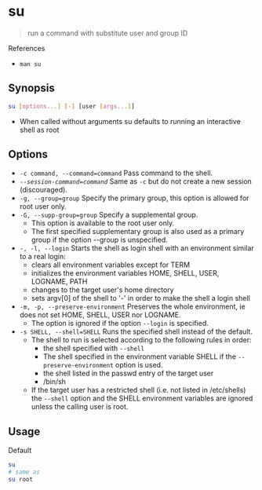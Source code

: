 # su

> run a command with substitute user and group ID

References

- `man su`

## Synopsis

```bash
su [options...] [-] [user [args...]]
```

- When called without arguments su defaults to running an interactive shell as root

## Options

- `-c command, --command=command` Pass command to the shell.
- _`--session-command=command`_ Same as `-c` but do not create a new session (discouraged).
- `-g, --group=group` Specify the primary group, this option is allowed for root user only.
- `-G, --supp-group=group` Specify a supplemental group.
    - This option is available to the root user only.
    - The first specified supplementary group is also used as a primary group if the option --group is unspecified.
- `-, -l, --login` Starts the shell as login shell with an environment similar to a real login:
    - clears all environment variables except for TERM
    - initializes the environment variables HOME, SHELL, USER, LOGNAME, PATH
    - changes to the target user's home directory
    - sets argv[0] of the shell to '-' in order to make the shell a login shell
- `-m, -p, --preserve-environment` Preserves the whole environment, ie does not set HOME, SHELL, USER nor LOGNAME.
    - The option is ignored if the option `--login` is specified.
- `-s SHELL, --shell=SHELL` Runs the specified shell instead of the default.
    - The shell to run is selected according to the following rules in order:
        - the shell specified with `--shell`
        - The shell specified in the environment variable SHELL if the `--preserve-environment` option is used.
        - the shell listed in the passwd entry of the target user
        - /bin/sh
    - If the target user has a restricted shell (i.e. not listed in /etc/shells) the `--shell` option and the SHELL environment variables are ignored unless the calling user is root.

## Usage

Default

```bash
su
# same as
su root
```
